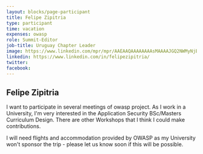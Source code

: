 ```yaml
---
layout: blocks/page-participant
title: Felipe Zipitria
type: participant
time: vacation
expenses: owasp
role: Summit-Editor
job-title: Uruguay Chapter Leader
image: https://www.linkedin.com/mpr/mpr/AAEAAQAAAAAAAAsMAAAAJGQ2NWMyNjBmLTBmNTItNGIyMC1iNWQyLTZkZDRmNjBiNGJkNg.jpg
linkedin: https://www.linkedin.com/in/felipezipitria/
twitter: 
facebook:
---
```


## Felipe Zipitria

I want to participate in several meetings of owasp project. As I work in a University, I'm very interested in the Application Security BSc/Masters Curriculum Design. There are other Workshops that I think I could make contributions.

I will need flights and accommodation provided by OWASP as my University won't sponsor the trip - please let us know soon if this will be possible.
